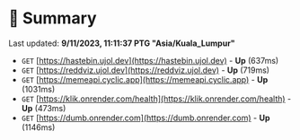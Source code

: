 # 📖 Summary
Last updated: **9/11/2023, 11:11:37 PTG "Asia/Kuala_Lumpur"**

- `GET` [https://hastebin.ujol.dev](https://hastebin.ujol.dev) - **Up** (637ms)
- `GET` [https://reddviz.ujol.dev](https://reddviz.ujol.dev) - **Up** (719ms)
- `GET` [https://memeapi.cyclic.app](https://memeapi.cyclic.app) - **Up** (1031ms)
- `GET` [https://klik.onrender.com/health](https://klik.onrender.com/health) - **Up** (473ms)
- `GET` [https://dumb.onrender.com](https://dumb.onrender.com) - **Up** (1146ms)
